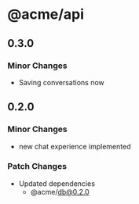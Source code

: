 # @acme/api

## 0.3.0

### Minor Changes

- Saving conversations now

## 0.2.0

### Minor Changes

- new chat experience implemented

### Patch Changes

- Updated dependencies
  - @acme/db@0.2.0

